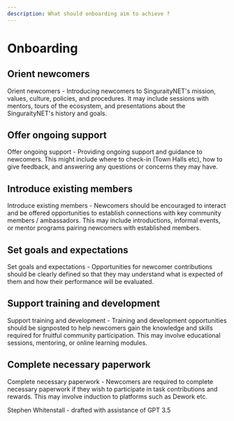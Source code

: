 ```yaml
---
description: What should onboarding aim to achieve ?
---
```


# Onboarding

## Orient newcomers

Orient newcomers - Introducing newcomers to SinguraityNET's mission, values, culture, policies, and procedures. It may include sessions with mentors, tours of the ecosystem, and presentations about the SinguraityNET's history and goals.

## Offer ongoing support&#x20;

Offer ongoing support - Providing ongoing support and guidance to newcomers. This might include where to check-in (Town Halls etc), how to give feedback, and answering any questions or concerns they may have.

## Introduce existing members

Introduce existing members - Newcomers should be encouraged to interact and be offered opportunities to establish connections with key community members / ambassadors. This may include introductions, informal events, or mentor programs pairing newcomers with established members.

## Set goals and expectations

Set goals and expectations - Opportunities for newcomer contributions should be clearly defined so that they may understand what is expected of them and how their performance will be evaluated.

## Support training and development&#x20;

Support training and development - Training and development opportunities should be signposted to help newcomers gain the knowledge and skills required for fruitful community participation. This may involve educational sessions, mentoring, or online learning modules.

## Complete necessary paperwork

Complete necessary paperwork - Newcomers are required to complete necessary paperwork if they wish to participate in task contributions and rewards. This may involve induction to platforms such as Dework etc.



Stephen Whitenstall - drafted with assistance of GPT 3.5
